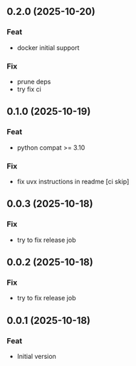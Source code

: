 ## 0.2.0 (2025-10-20)

### Feat

- docker initial support

### Fix

- prune deps
- try fix ci

## 0.1.0 (2025-10-19)

### Feat

- python compat >= 3.10

### Fix

- fix uvx instructions in readme [ci skip]

## 0.0.3 (2025-10-18)

### Fix

- try to fix release job

## 0.0.2 (2025-10-18)

### Fix

- try to fix release job

## 0.0.1 (2025-10-18)

### Feat

- Initial version
